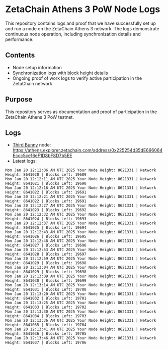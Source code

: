 # ZetaChain Athens 3 PoW Node Logs
This repository contains logs and proof that we have successfully set up and run a node on the ZetaChain Athens 3 network. The logs demonstrate continuous node operation, including synchronization details and performance.

## Contents
- Node setup information
- Synchronization logs with block height details
- Ongoing proof of work logs to verify active participation in the ZetaChain network

## Purpose
This repository serves as documentation and proof of participation in the ZetaChain Athens 3 PoW testnet.

## Logs

- [Third Bunny](https://thirdbunny.xyz/) node: https://athens.explorer.zetachain.com/address/0x225254d35dE666064Eccc5ce16eF1D8bF8D7b5EE
- Latest logs:
```
Mon Jan 20 12:12:06 AM UTC 2025 Your Node Height: 8621331 | Network Height: 8641020 | Blocks Left: 19689
Mon Jan 20 12:12:11 AM UTC 2025 Your Node Height: 8621331 | Network Height: 8641021 | Blocks Left: 19690
Mon Jan 20 12:12:16 AM UTC 2025 Your Node Height: 8621331 | Network Height: 8641022 | Blocks Left: 19691
Mon Jan 20 12:12:21 AM UTC 2025 Your Node Height: 8621331 | Network Height: 8641022 | Blocks Left: 19691
Mon Jan 20 12:12:27 AM UTC 2025 Your Node Height: 8621331 | Network Height: 8641023 | Blocks Left: 19692
Mon Jan 20 12:12:32 AM UTC 2025 Your Node Height: 8621331 | Network Height: 8641024 | Blocks Left: 19693
Mon Jan 20 12:12:37 AM UTC 2025 Your Node Height: 8621331 | Network Height: 8641025 | Blocks Left: 19694
Mon Jan 20 12:12:43 AM UTC 2025 Your Node Height: 8621331 | Network Height: 8641026 | Blocks Left: 19695
Mon Jan 20 12:12:48 AM UTC 2025 Your Node Height: 8621331 | Network Height: 8641027 | Blocks Left: 19696
Mon Jan 20 12:12:53 AM UTC 2025 Your Node Height: 8621331 | Network Height: 8641028 | Blocks Left: 19697
Mon Jan 20 12:12:59 AM UTC 2025 Your Node Height: 8621331 | Network Height: 8641029 | Blocks Left: 19698
Mon Jan 20 12:13:04 AM UTC 2025 Your Node Height: 8621331 | Network Height: 8641029 | Blocks Left: 19698
Mon Jan 20 12:13:09 AM UTC 2025 Your Node Height: 8621331 | Network Height: 8641030 | Blocks Left: 19699
Mon Jan 20 12:13:14 AM UTC 2025 Your Node Height: 8621331 | Network Height: 8641031 | Blocks Left: 19700
Mon Jan 20 12:13:20 AM UTC 2025 Your Node Height: 8621331 | Network Height: 8641032 | Blocks Left: 19701
Mon Jan 20 12:13:25 AM UTC 2025 Your Node Height: 8621331 | Network Height: 8641033 | Blocks Left: 19702
Mon Jan 20 12:13:30 AM UTC 2025 Your Node Height: 8621331 | Network Height: 8641034 | Blocks Left: 19703
Mon Jan 20 12:13:36 AM UTC 2025 Your Node Height: 8621331 | Network Height: 8641035 | Blocks Left: 19704
Mon Jan 20 12:13:41 AM UTC 2025 Your Node Height: 8621331 | Network Height: 8641036 | Blocks Left: 19705
Mon Jan 20 12:13:46 AM UTC 2025 Your Node Height: 8621331 | Network Height: 8641037 | Blocks Left: 19706
```
